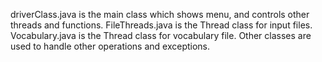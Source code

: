 driverClass.java is the main class which shows menu, and controls other threads and functions.
FileThreads.java is the Thread class for input files.
Vocabulary.java is the Thread class for vocabulary file.
Other classes are used to handle other operations and exceptions.

